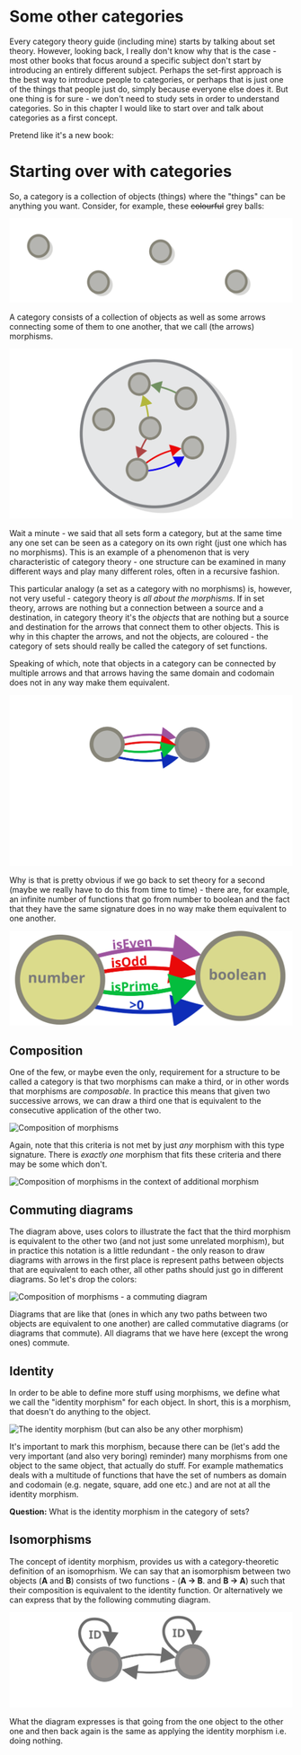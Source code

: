 Some other categories
===

Every category theory guide (including mine) starts by talking about set theory. However, looking back, I really don't know why that is the case - most other books that focus around a specific subject don't start by introducing an entirely different subject. Perhaps the set-first approach is the best way to introduce people to categories, or perhaps that is just one of the things that people just do, simply because everyone else does it. But one thing is for sure - we don't need to study sets in order to understand categories. So in this chapter I would like to start over and talk about categories as a first concept. 

Pretend like it's a new book:

Starting over with categories
===

So, a category is a collection of objects (things) where the "things" can be anything you want. Consider, for example, these ~~colourful~~ grey balls:

![Balls](elements.svg)

A category consists of a collection of objects as well as some arrows connecting some of them to one another, that we call (the arrows) morphisms.

![A category](category.svg)

Wait a minute - we said that all sets form a category, but at the same time any one set can be seen as a category on its own right (just one which has no morphisms). This is an example of a phenomenon that is very characteristic of category theory - one structure can be examined in many different ways and play many different roles, often in a recursive fashion.

This particular analogy (a set as a category with no morphisms) is, however, not very useful - category theory is *all about the morphisms*. If in set theory, arrows are nothing but a connection between a source and a destination, in category theory it's the *objects* that are nothing but a source and destination for the arrows that connect them to other objects. This is why in this chapter the arrows, and not the objects, are coloured - the category of sets should really be called the category of set functions.

Speaking of which, note that objects in a category can be connected by multiple arrows and that arrows having the same domain and codomain does not in any way make them equivalent.

![Two objects connected with multiple arrows](arrows.svg)

Why is that is pretty obvious if we go back to set theory for a second (maybe we really have to do this from time to time) - there are, for example, an infinite number of functions that go from number to boolean and the fact that they have the same signature does in no way make them equivalent to one another.

![Two sets connected with multiple functions](set_arrows.svg)

Composition
---

One of the few, or maybe even the only, requirement for a structure to be called a category is that two morphisms can make a third, or in other words that morphisms are *composable*. In practice this means that given two successive arrows, we can draw a third one that is equivalent to the consecutive application of the other two.

![Composition of morphisms](composition.svg)

Again, note that this criteria is not met by just *any* morphism with this type signature. There is *exactly one* morphism that fits these criteria and there may be some which don't.

![Composition of morphisms in the context of additional morphism](composition_arrows.svg)

Commuting diagrams
---

The diagram above, uses colors to illustrate the fact that the third morphism is equivalent to the other two (and not just some unrelated morphism), but in practice this notation is a little redundant - the only reason to draw diagrams with arrows in the first place is represent paths between objects that are equivalent to each other, all other paths should just go in different diagrams. So let's drop the colors:

![Composition of morphisms - a commuting diagram](composition_commuting_diagram.svg)

Diagrams that are like that (ones in which any two paths between two objects are equivalent to one another) are called commutative diagrams (or diagrams that commute). All diagrams that we have here (except the wrong ones) commute.

Identity
---

In order to be able to define more stuff using morphisms, we define what we call the "identity morphism" for each object. In short, this is a morphism, that doesn't do anything to the object.

![The identity morphism (but can also be any other morphism)](identity.svg)

It's important to mark this morphism, because there can be (let's add the very important (and also very boring) reminder) many morphisms from one object to the same object, that actually do stuff. For example mathematics deals with a multitude of functions that have the set of numbers as domain and codomain (e.g. negate, square, add one etc.) and are not at all the identity morphism.

**Question:** What is the identity morphism in the category of sets?

Isomorphisms
---

The concept of identity morphism, provides us with a category-theoretic definition of an isomoprhism. We can say that an isomorphism between two objects (**A** and **B**) consists of two functions - (**A → B**.  and **B → A**) such that their composition is equivalent to the identity function. Or alternatively we can express that by the following commuting diagram.

![Isomorphism](isomorphism.svg)

What the diagram expresses is that going from the one object to the other one and then back again is the same as applying the identity morphism i.e. doing nothing. 

